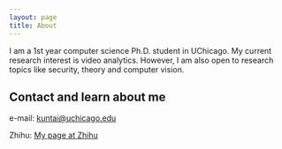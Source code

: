 ```yaml
---
layout: page
title: About
---
```


I am a 1st year computer science Ph.D. student in UChicago. My current research interest is video analytics. However, I am also open to research topics like security, theory and computer vision.

## Contact and learn about me

e-mail: kuntai@uchicago.edu

Zhihu: <a href="https://www.zhihu.com/people/du-kun-tai-19">My page at Zhihu</a>

